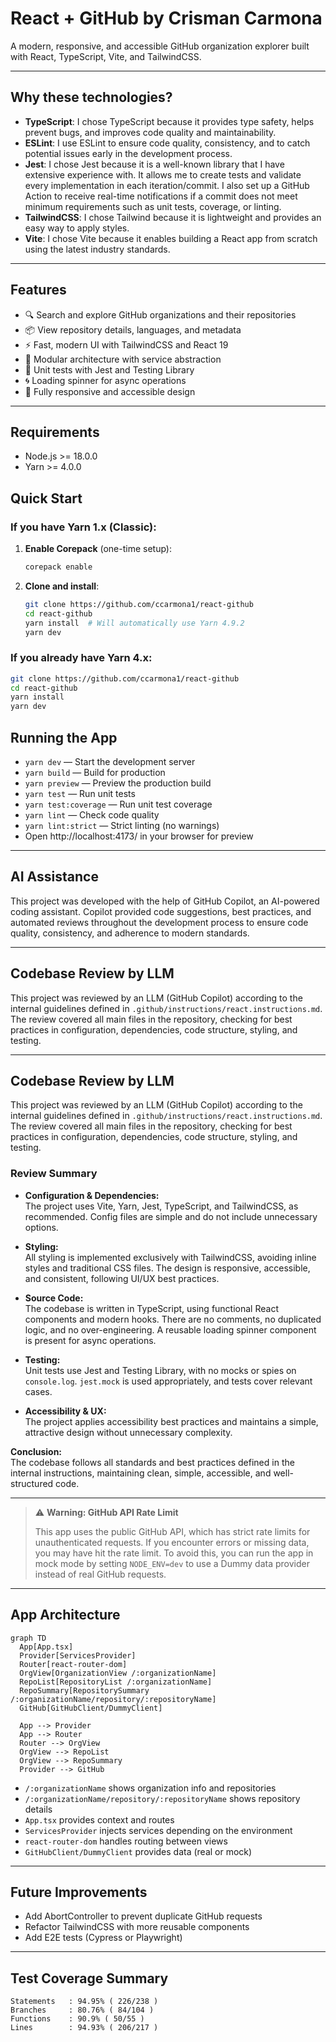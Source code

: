 # React + GitHub by Crisman Carmona

A modern, responsive, and accessible GitHub organization explorer built with React, TypeScript, Vite, and TailwindCSS.

---

## Why these technologies?

- **TypeScript**: I chose TypeScript because it provides type safety, helps prevent bugs, and improves code quality and maintainability.
- **ESLint**: I use ESLint to ensure code quality, consistency, and to catch potential issues early in the development process.
- **Jest**: I chose Jest because it is a well-known library that I have extensive experience with. It allows me to create tests and validate every implementation in each iteration/commit. I also set up a GitHub Action to receive real-time notifications if a commit does not meet minimum requirements such as unit tests, coverage, or linting.
- **TailwindCSS**: I chose Tailwind because it is lightweight and provides an easy way to apply styles.
- **Vite**: I chose Vite because it enables building a React app from scratch using the latest industry standards.

---

## Features

- 🔍 Search and explore GitHub organizations and their repositories
- 📦 View repository details, languages, and metadata
- ⚡ Fast, modern UI with TailwindCSS and React 19
- 🧩 Modular architecture with service abstraction
- 🧪 Unit tests with Jest and Testing Library
- 🌀 Loading spinner for async operations
- 📱 Fully responsive and accessible design

---

## Requirements

- Node.js >= 18.0.0
- Yarn >= 4.0.0

## Quick Start

### If you have Yarn 1.x (Classic):

1. **Enable Corepack** (one-time setup):

   ```bash
   corepack enable
   ```

2. **Clone and install**:
   ```bash
   git clone https://github.com/ccarmona1/react-github
   cd react-github
   yarn install  # Will automatically use Yarn 4.9.2
   yarn dev
   ```

### If you already have Yarn 4.x:

```bash
git clone https://github.com/ccarmona1/react-github
cd react-github
yarn install
yarn dev
```

## Running the App

- `yarn dev` — Start the development server
- `yarn build` — Build for production
- `yarn preview` — Preview the production build
- `yarn test` — Run unit tests
- `yarn test:coverage` — Run unit test coverage
- `yarn lint` — Check code quality
- `yarn lint:strict` — Strict linting (no warnings)
- Open http://localhost:4173/ in your browser for preview

---

## AI Assistance

This project was developed with the help of GitHub Copilot, an AI-powered coding assistant. Copilot provided code suggestions, best practices, and automated reviews throughout the development process to ensure code quality, consistency, and adherence to modern standards.

---

## Codebase Review by LLM

This project was reviewed by an LLM (GitHub Copilot) according to the internal guidelines defined in `.github/instructions/react.instructions.md`.  
The review covered all main files in the repository, checking for best practices in configuration, dependencies, code structure, styling, and testing.

---

## Codebase Review by LLM

This project was reviewed by an LLM (GitHub Copilot) according to the internal guidelines defined in `.github/instructions/react.instructions.md`.  
The review covered all main files in the repository, checking for best practices in configuration, dependencies, code structure, styling, and testing.

### Review Summary

- **Configuration & Dependencies:**  
  The project uses Vite, Yarn, Jest, TypeScript, and TailwindCSS, as recommended. Config files are simple and do not include unnecessary options.

- **Styling:**  
  All styling is implemented exclusively with TailwindCSS, avoiding inline styles and traditional CSS files. The design is responsive, accessible, and consistent, following UI/UX best practices.

- **Source Code:**  
  The codebase is written in TypeScript, using functional React components and modern hooks. There are no comments, no duplicated logic, and no over-engineering. A reusable loading spinner component is present for async operations.

- **Testing:**  
  Unit tests use Jest and Testing Library, with no mocks or spies on `console.log`. `jest.mock` is used appropriately, and tests cover relevant cases.

- **Accessibility & UX:**  
  The project applies accessibility best practices and maintains a simple, attractive design without unnecessary complexity.

**Conclusion:**  
The codebase follows all standards and best practices defined in the internal instructions, maintaining clean, simple, accessible, and well-structured code.

---

> ⚠️ **Warning: GitHub API Rate Limit**
>
> This app uses the public GitHub API, which has strict rate limits for unauthenticated requests. If you encounter errors or missing data, you may have hit the rate limit. To avoid this, you can run the app in mock mode by setting `NODE_ENV=dev` to use a Dummy data provider instead of real GitHub requests.

---

## App Architecture

```mermaid
graph TD
  App[App.tsx]
  Provider[ServicesProvider]
  Router[react-router-dom]
  OrgView[OrganizationView /:organizationName]
  RepoList[RepositoryList /:organizationName]
  RepoSummary[RepositorySummary /:organizationName/repository/:repositoryName]
  GitHub[GitHubClient/DummyClient]

  App --> Provider
  App --> Router
  Router --> OrgView
  OrgView --> RepoList
  OrgView --> RepoSummary
  Provider --> GitHub
```

- `/:organizationName` shows organization info and repositories
- `/:organizationName/repository/:repositoryName` shows repository details
- `App.tsx` provides context and routes
- `ServicesProvider` injects services depending on the environment
- `react-router-dom` handles routing between views
- `GitHubClient/DummyClient` provides data (real or mock)

---

## Future Improvements

- Add AbortController to prevent duplicate GitHub requests
- Refactor TailwindCSS with more reusable components
- Add E2E tests (Cypress or Playwright)

---

## Test Coverage Summary

```
Statements   : 94.95% ( 226/238 )
Branches     : 80.76% ( 84/104 )
Functions    : 90.9% ( 50/55 )
Lines        : 94.93% ( 206/217 )
```
